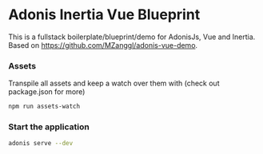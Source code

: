 # Adonis Inertia Vue Blueprint

This is a fullstack boilerplate/blueprint/demo for AdonisJs, Vue and Inertia. Based on https://github.com/MZanggl/adonis-vue-demo.

### Assets
Transpile all assets and keep a watch over them with (check out package.json for more)
```bash
npm run assets-watch
```

### Start the application
```bash
adonis serve --dev
```
